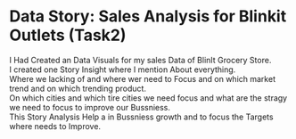 # Data Story: Sales Analysis for Blinkit Outlets (Task2) 
I Had Created an Data Visuals for my sales Data of BlinIt Grocery Store.  
I created one Story Insight where I mention About everything.  
Where we lacking of and where wer need to Focus and on which market trend and on which trending product.  
On which cities and which tire cities we need focus and what are the stragy we need to focus to improve our Bussniess.  
This Story Analysis Help a in Bussniess growth and to focus the Targets where needs to Improve.

